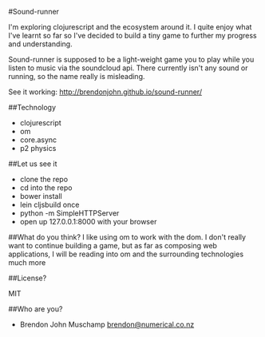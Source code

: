 #Sound-runner

I'm exploring clojurescript and the ecosystem around it. I quite enjoy what I've learnt so far so I've decided to build a tiny game to further my progress and understanding.

Sound-runner is supposed to be a light-weight game you to play while you listen to music via the soundcloud api. There currently isn't any sound or running, so the name really is misleading.

See it working: http://brendonjohn.github.io/sound-runner/

##Technology

- clojurescript
- om
- core.async
- p2 physics


##Let us see it

- clone the repo
- cd into the repo
- bower install
- lein cljsbuild once
- python -m SimpleHTTPServer
- open up 127.0.0.1:8000 with your browser


##What do you think?
I like using om to work with the dom. I don't really want to continue building a game, but as far as composing web applications, I will be reading into om and the surrounding technologies much more


##License?

MIT


##Who are you?

- Brendon John Muschamp brendon@numerical.co.nz
